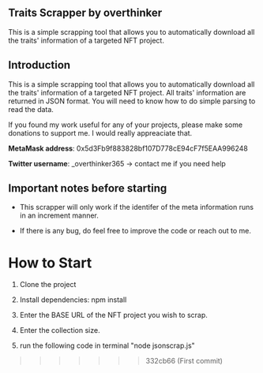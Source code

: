 ## Traits Scrapper by overthinker
This is a simple scrapping tool that allows you to automatically download all the traits' information of a targeted NFT project.

## Introduction
This is a simple scrapping tool that allows you to automatically download all the traits' information of a targeted NFT project. 
All traits' information are returned in JSON format. You will need to know how to do simple parsing to read the data.

If you found my work useful for any of your projects, please make some donations to support me. I would really appreaciate that.

**MetaMask address**: 0x5d3Fb9f883828bf107D778cE94cF7f5EAA996248

**Twitter username**: _overthinker365 -> contact me if you need help

## Important notes before starting

- This scrapper will only work if the identifer of the meta information runs in an increment manner.

- If there is any bug, do feel free to improve the code or reach out to me.


# How to Start

1. Clone the project

2. Install dependencies: npm install

3. Enter the BASE URL of the NFT project you wish to scrap.

4. Enter the collection size.

5. run the following code in terminal "node jsonscrap.js"
>>>>>>> 332cb66 (First commit)
